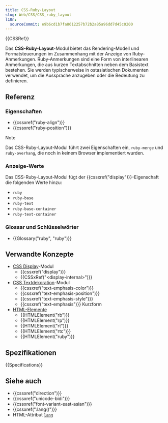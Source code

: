 ```yaml
---
title: CSS-Ruby-Layout
slug: Web/CSS/CSS_ruby_layout
l10n:
  sourceCommit: e9b6cd1b7fa8612257b72b2a85a96dd7d45c0200
---
```


{{CSSRef}}

Das **CSS-Ruby-Layout**-Modul bietet das Rendering-Modell und Formatsteuerungen im Zusammenhang mit der Anzeige von Ruby-Anmerkungen. Ruby-Anmerkungen sind eine Form von interlinearen Anmerkungen, die aus kurzen Textabschnitten neben dem Basistext bestehen. Sie werden typischerweise in ostasiatischen Dokumenten verwendet, um die Aussprache anzugeben oder die Bedeutung zu definieren.

## Referenz

### Eigenschaften

- {{cssxref("ruby-align")}}
- {{cssxref("ruby-position")}}

> [!NOTE]
> Das CSS-Ruby-Layout-Modul führt zwei Eigenschaften ein, `ruby-merge` und `ruby-overhang`, die noch in keinem Browser implementiert wurden.

### Anzeige-Werte

Das CSS-Ruby-Layout-Modul fügt der {{cssxref("display")}}-Eigenschaft die folgenden Werte hinzu:

- `ruby`
- `ruby-base`
- `ruby-text`
- `ruby-base-container`
- `ruby-text-container`

### Glossar und Schlüsselwörter

- {{Glossary("ruby", "ruby")}}

## Verwandte Konzepte

- [CSS Display](/de/docs/Web/CSS/CSS_display)-Modul
  - {{cssxref("display")}}
  - {{CSSxRef("&lt;display-internal&gt;")}}
- [CSS Textdekoration](/de/docs/Web/CSS/CSS_text_decoration)-Modul
  - {{cssxref("text-emphasis-color")}}
  - {{cssxref("text-emphasis-position")}}
  - {{cssxref("text-emphasis-style")}}
  - {{cssxref("text-emphasis")}} Kurzform
- [HTML-Elemente](/de/docs/Web/HTML/Reference/Elements)
  - {{HTMLElement("rb")}}
  - {{HTMLElement("rp")}}
  - {{HTMLElement("rt")}}
  - {{HTMLElement("rtc")}}
  - {{HTMLElement("ruby")}}

## Spezifikationen

{{Specifications}}

## Siehe auch

- {{cssxref("direction")}}
- {{cssxref("unicode-bidi")}}
- {{cssxref("font-variant-east-asian")}}
- {{cssxref(":lang()")}}
- HTML-Attribut [`lang`](/de/docs/Web/HTML/Reference/Global_attributes/lang)
